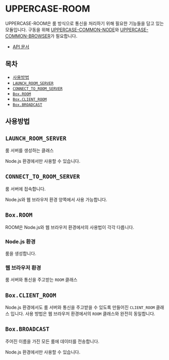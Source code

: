 # UPPERCASE-ROOM
UPPERCASE-ROOM은 룸 방식으로 통신을 처리하기 위해 필요한 기능들을 담고 있는 모듈입니다. 구동을 위해 [UPPERCASE-COMMON-NODE](UPPERCASE-COMMON-NODE.md)와 [UPPERCASE-COMMON-BROWSER](UPPERCASE-COMMON-BROWSER.md)가 필요합니다.
* [API 문서](../../API/UPPERCASE-ROOM/NODE/README.md)

## 목차
* [사용방법](#사용방법)
* [`LAUNCH_ROOM_SERVER`](#launch_room_server)
* [`CONNECT_TO_ROOM_SERVER`](#connect_to_room_server)
* [`Box.ROOM`](#boxroom)
* [`Box.CLIENT_ROOM`](#boxCLIENT_ROOM)
* [`Box.BROADCAST`](#boxBROADCAST)

## 사용방법

## `LAUNCH_ROOM_SERVER`
룸 서버를 생성하는 클래스

Node.js 환경에서만 사용할 수 있습니다.

## `CONNECT_TO_ROOM_SERVER`
룸 서버에 접속합니다.

Node.js와 웹 브라우저 환경 양쪽에서 사용 가능합니다.

## `Box.ROOM`
ROOM은 Node.js와 웹 브라우저 환경에서의 사용법이 각각 다릅니다.

### Node.js 환경
룸을 생성합니다.

### 웹 브라우저 환경
룸 서버와 통신을 주고받는 `ROOM` 클래스

## `Box.CLIENT_ROOM`
Node.js 환경에서도 룸 서버와 통신을 주고받을 수 있도록 만들어진 `CLIENT_ROOM` 클래스 입니다. 사용 방법은 웹 브라우저 환경에서의 `ROOM` 클래스와 완전히 동일합니다.

## `Box.BROADCAST`
주어진 이름을 가진 모든 룸에 데이터를 전송합니다.

Node.js 환경에서만 사용할 수 있습니다.